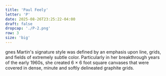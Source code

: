 ```yaml
---
title: 'Paul Feely'
letter: 'P'
date: 2025-08-26T23:25:22-04:00
draft: false
dropcap: './P-2.png'
row: 3
size: 'big'
---
```

gnes Martin's signature style was defined by an emphasis upon line, grids, and fields of extremely subtle color. Particularly in her breakthrough years of the early 1960s, she created 6 × 6 foot square canvases that were covered in dense, minute and softly delineated graphite grids.
